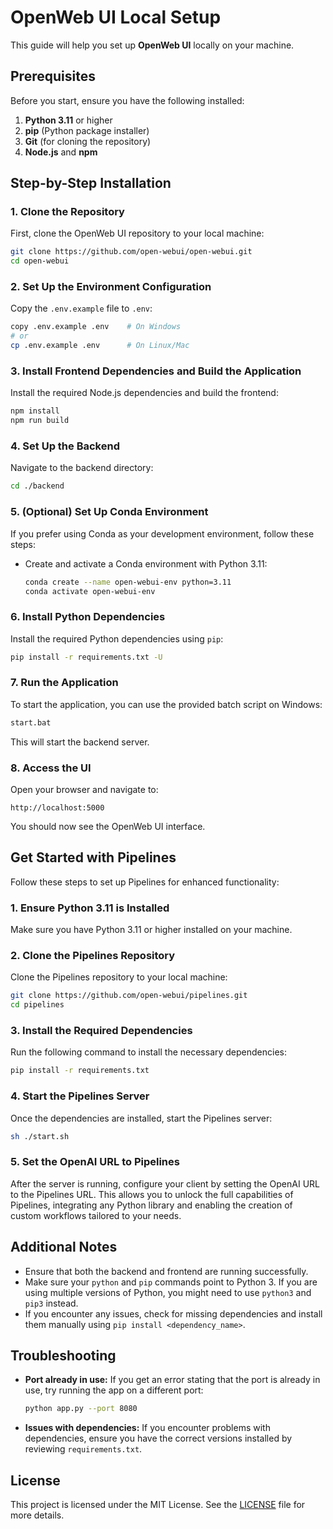 # OpenWeb UI Local Setup

This guide will help you set up **OpenWeb UI** locally on your machine.

## Prerequisites

Before you start, ensure you have the following installed:

1. **Python 3.11** or higher
2. **pip** (Python package installer)
3. **Git** (for cloning the repository)
4. **Node.js** and **npm**

## Step-by-Step Installation

### 1. Clone the Repository

First, clone the OpenWeb UI repository to your local machine:

```bash
git clone https://github.com/open-webui/open-webui.git
cd open-webui
```

### 2. Set Up the Environment Configuration

Copy the `.env.example` file to `.env`:

```bash
copy .env.example .env    # On Windows
# or
cp .env.example .env      # On Linux/Mac
```

### 3. Install Frontend Dependencies and Build the Application

Install the required Node.js dependencies and build the frontend:

```bash
npm install
npm run build
```

### 4. Set Up the Backend

Navigate to the backend directory:

```bash
cd ./backend
```

### 5. (Optional) Set Up Conda Environment

If you prefer using Conda as your development environment, follow these steps:

- Create and activate a Conda environment with Python 3.11:

    ```bash
    conda create --name open-webui-env python=3.11
    conda activate open-webui-env
    ```

### 6. Install Python Dependencies

Install the required Python dependencies using `pip`:

```bash
pip install -r requirements.txt -U
```

### 7. Run the Application

To start the application, you can use the provided batch script on Windows:

```bash
start.bat
```

This will start the backend server.

### 8. Access the UI

Open your browser and navigate to:

```
http://localhost:5000
```

You should now see the OpenWeb UI interface.

## Get Started with Pipelines

Follow these steps to set up Pipelines for enhanced functionality:

### 1. Ensure Python 3.11 is Installed

Make sure you have Python 3.11 or higher installed on your machine.

### 2. Clone the Pipelines Repository

Clone the Pipelines repository to your local machine:

```bash
git clone https://github.com/open-webui/pipelines.git
cd pipelines
```

### 3. Install the Required Dependencies

Run the following command to install the necessary dependencies:

```bash
pip install -r requirements.txt
```

### 4. Start the Pipelines Server

Once the dependencies are installed, start the Pipelines server:

```bash
sh ./start.sh
```

### 5. Set the OpenAI URL to Pipelines

After the server is running, configure your client by setting the OpenAI URL to the Pipelines URL. This allows you to unlock the full capabilities of Pipelines, integrating any Python library and enabling the creation of custom workflows tailored to your needs.

## Additional Notes

- Ensure that both the backend and frontend are running successfully.
- Make sure your `python` and `pip` commands point to Python 3. If you are using multiple versions of Python, you might need to use `python3` and `pip3` instead.
- If you encounter any issues, check for missing dependencies and install them manually using `pip install <dependency_name>`.

## Troubleshooting

- **Port already in use:** If you get an error stating that the port is already in use, try running the app on a different port:

    ```bash
    python app.py --port 8080
    ```

- **Issues with dependencies:** If you encounter problems with dependencies, ensure you have the correct versions installed by reviewing `requirements.txt`.

## License

This project is licensed under the MIT License. See the [LICENSE](LICENSE) file for more details.
